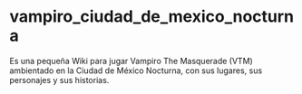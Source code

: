 # vampiro_ciudad_de_mexico_nocturna
Es una pequeña Wiki para jugar Vampiro The Masquerade (VTM) ambientado en la Ciudad de México Nocturna, con sus lugares, sus personajes y sus historias. 
